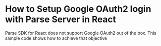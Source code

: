 # How to Setup Google OAuth2 login with Parse Server in React

Parse SDK for React does not support Google OAuth2 out of the box. This sample code shows how to achieve that objective
